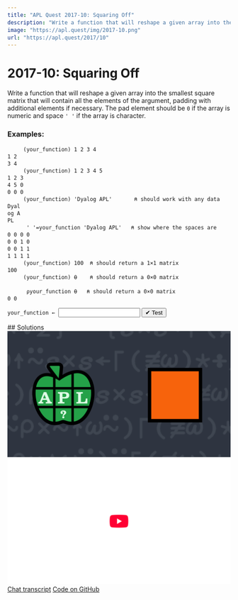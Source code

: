 ```yaml
---
title: "APL Quest 2017-10: Squaring Off"
description: "Write a function that will reshape a given array into the smallest square matrix that will contain all the elements of the argument, padding with additional elements if necessary."
image: "https://apl.quest/img/2017-10.png"
url: "https://apl.quest/2017/10"
---
```


# <span class=s>2017-</span>10: Squaring Off
Write a function that will reshape a given array into the smallest square matrix that will contain all the elements of the argument, padding with additional elements if necessary. The pad element should be `0` if the array is numeric and space `' '` if the array is character.

### Examples:

```APL
     (your_function) 1 2 3 4
1 2 
3 4
     (your_function) 1 2 3 4 5
1 2 3 
4 5 0 
0 0 0
     (your_function) 'Dyalog APL'       ⍝ should work with any data
Dyal  
og A  
PL     
      ' '=your_function 'Dyalog APL'   ⍝ show where the spaces are
0 0 0 0
0 0 1 0
0 0 1 1 
1 1 1 1  
     (your_function) 100  ⍝ should return a 1×1 matrix 
100
     (your_function) ⍬    ⍝ should return a 0×0 matrix

      ⍴your_function ⍬   ⍝ should return a 0×0 matrix
0 0
```


           
<div class="pdiv">
  <code onclick="p_Input.focus()">your_function ← </code><input id="p_Input" autocomplete="off" spellcheck="false" oninput="this.parentElement.querySelector`button`.disabled=false;localStorage.setItem(window.location.pathname,this.value)" onkeypress="subm(event)">
  <button onclick="alert$.next`Testing…`;submitSolution`p`" class="md-button md-button--primary">&#x2714; Test</button>
</div>
<blockquote id="p_Output"></blockquote>
## Solutions
<div onclick="play(this)" title="Video on YouTube" class="yt">
<img alt="Video Thumbnail" src="../../img/2017-10.png">
<img alt="YouTube" src="../../img/yt-big.png">
</div>
<a href="https://chat.stackexchange.com/transcript/52405?m=62764522#62764522" target="_blank" class="md-button md-button--primary">Chat transcript</a>
<a href="https://github.com/dyalog/apl.quest/tree/main/2017/10.apl" target="_blank" class="md-button md-button--primary right">Code on GitHub</a>

<script>
    testCases={"a":["1 2 3 4","1 2 3 4 5","'Dyalog APL'","100","⍬"],"b":["⍳?20","⎕A[⍳?26]","?(?20)⍴20","⎕A[?(?26)⍴26]"],"f":"{(⌈(≢⍵)*0.5){↑⍺↑⍵⊂⍨(≢⍵)⍴⍺↑1}⍵}"}
    p_Input.value=localStorage.getItem(window.location.pathname)
    play=e=>e.outerHTML=`<iframe src="https://www.youtube.com/embed/AOleoh2JlJI?list=PLYKQVqyrAEj9wDIUyLDGtDAFTKY38BUMN&autoplay=1" title="<span class=s>2017-</span>10: Squaring Off (APL Quest 2017-10)" frameborder="0" allow="accelerometer; autoplay; clipboard-write; encrypted-media; gyroscope; picture-in-picture; web-share" referrerpolicy="strict-origin-when-cross-origin" allowfullscreen></iframe>`
</script>
